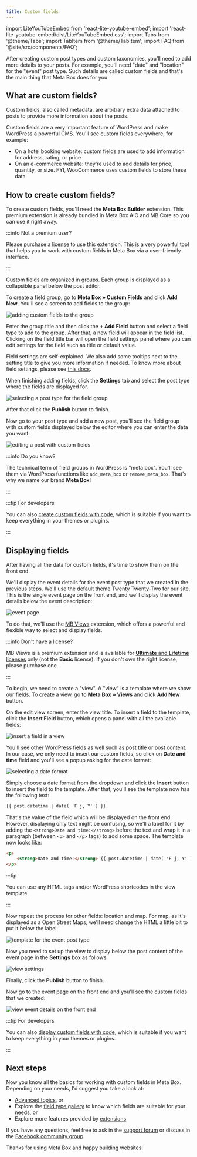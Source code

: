 ```yaml
---
title: Custom fields
---
```


import LiteYouTubeEmbed from 'react-lite-youtube-embed';
import 'react-lite-youtube-embed/dist/LiteYouTubeEmbed.css';
import Tabs from '@theme/Tabs';
import TabItem from '@theme/TabItem';
import FAQ from '@site/src/components/FAQ';

After creating custom post types and custom taxonomies, you'll need to add more details to your posts. For example, you'll need "date" and "location" for the "event" post type. Such details are called custom fields and that's the main thing that Meta Box does for you.

## What are custom fields?

Custom fields, also called metadata, are arbitrary extra data attached to posts to provide more information about the posts.

Custom fields are a very important feature of WordPress and make WordPress a powerful CMS. You'll see custom fields everywhere, for example:

- On a hotel booking website: custom fields are used to add information for address, rating, or price
- On an e-commerce website: they're used to add details for price, quantity, or size. FYI, WooCommerce uses custom fields to store these data.

## How to create custom fields?

To create custom fields, you'll need the **Meta Box Builder** extension. This premium extension is already bundled in Meta Box AIO and MB Core so you can use it right away.

:::info Not a premium user?

Please [purchase a license](https://metabox.io/pricing/) to use this extension. This is a very powerful tool that helps you to work with custom fields in Meta Box via a user-friendly interface.

:::

Custom fields are organized in groups. Each group is displayed as a collapsible panel below the post editor.

To create a field group, go to **Meta Box » Custom Fields** and click **Add New**. You'll see a screen to add fields to the group:

![adding custom fields to the group](https://i.imgur.com/wjtQCmc.png)

Enter the group title and then click the **+ Add Field** button and select a field type to add to the group. After that, a new field will appear in the field list. Clicking on the field title bar will open the field settings panel where you can edit settings for the field such as title or default value.

Field settings are self-explained. We also add some tooltips next to the setting title to give you more information if needed. To know more about field settings, please see [this docs](/field-settings/).

When finishing adding fields, click the **Settings** tab and select the post type where the fields are displayed for.

![selecting a post type for the field group](https://i.imgur.com/a39tyzd.png)

After that click the **Publish** button to finish.

Now go to your post type and add a new post, you'll see the field group with custom fields displayed below the editor where you can enter the data you want:

![editing a post with custom fields](https://i.imgur.com/TwDYnBQ.png)

:::info Do you know?

The technical term of field groups in WordPress is "meta box". You'll see them via WordPress functions like `add_meta_box` or `remove_meta_box`. That's why we name our brand **Meta Box**!

:::

:::tip For developers

You can also [create custom fields with code](/creating-fields-with-code/), which is suitable if you want to keep everything in your themes or plugins.

:::

## Displaying fields

After having all the data for custom fields, it's time to show them on the front end.

We'll display the event details for the event post type that we created in the previous steps. We'll use the default theme Twenty Twenty-Two for our site. This is the single event page on the front end, and we'll display the event details below the event description:

![event page](https://i.imgur.com/rSPicJm.png)

To do that, we'll use the [MB Views](/extensions/mb-views/) extension, which offers a powerful and flexible way to select and display fields.

:::info Don't have a license?

MB Views is a premium extension and is available for [**Ultimate** and **Lifetime** licenses](https://metabox.io/pricing/) only (not the **Basic** license). If you don't own the right license, please purchase one.

:::

To begin, we need to create a "view". A "view" is a template where we show our fields. To create a view, go to **Meta Box » Views** and click **Add New** button.

On the edit view screen, enter the view title. To insert a field to the template, click the **Insert Field** button, which opens a panel with all the available fields:

![insert a field in a view](https://i.imgur.com/tUtIqmp.png)

You'll see other WordPress fields as well such as post title or post content. In our case, we only need to insert our custom fields, so click on **Date and time** field and you'll see a popup asking for the date format:

![selecting a date format](https://i.imgur.com/OPXkorx.png)

Simply choose a date format from the dropdown and click the **Insert** button to insert the field to the template. After that, you'll see the template now has the following text:

```html
{{ post.datetime | date( 'F j, Y' ) }}
```

That's the value of the field which will be displayed on the front end. However, displaying only text might be confusing, so we'll a label for it by adding the `<strong>Date and time:</strong>` before the text and wrap it in a paragraph (between `<p>` and `</p>` tags) to add some space. The template now looks like:

```html
<p>
	<strong>Date and time:</strong> {{ post.datetime | date( 'F j, Y' ) }}
</p>
```

:::tip

You can use any HTML tags and/or WordPress shortcodes in the view template.

:::

Now repeat the process for other fields: location and map. For map, as it's displayed as a Open Street Maps, we'll need change the HTML a little bit to put it below the label:

![template for the event post type](https://i.imgur.com/TeWN22i.png)

Now you need to set up the view to display below the post content of the event page in the **Settings** box as follows:

![view settings](https://i.imgur.com/U3kJnLe.png)

Finally, click the **Publish** button to finish.

Now go to the event page on the front end and you'll see the custom fields that we created:

![view event details on the front end](https://i.imgur.com/iOAEwBT.png)

:::tip For developers

You can also [display custom fields with code](/displaying-fields-with-code/), which is suitable if you want to keep everything in your themes or plugins.

:::

## Next steps

Now you know all the basics for working with custom fields in Meta Box. Depending on your needs, I'd suggest you take a look at:

- [Advanced topics](/category/advanced/), or
- Explore the [field type gallery](/fields/) to know which fields are suitable for your needs, or
- Explore more features provided by [extensions](/category/extensions/)

If you have any questions, feel free to ask in the [support forum](https://metabox.io/support/) or discuss in the [Facebook community group](https://www.facebook.com/groups/metaboxusers).

Thanks for using Meta Box and happy building websites!